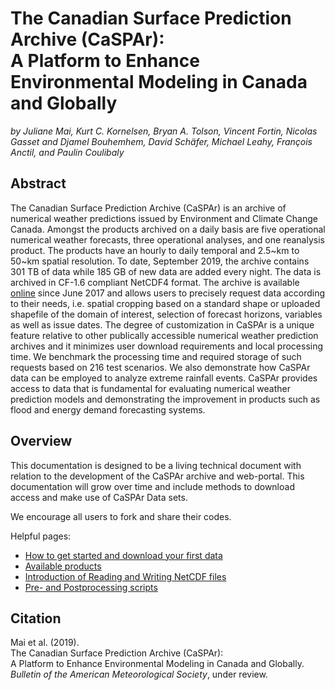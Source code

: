 # The Canadian Surface Prediction Archive (CaSPAr):<br> A Platform to Enhance Environmental Modeling in Canada and Globally
*by Juliane Mai, Kurt C. Kornelsen, Bryan A. Tolson, Vincent Fortin, Nicolas Gasset and Djamel Bouhemhem, David Schäfer, Michael Leahy, François Anctil, and Paulin Coulibaly*

## Abstract
The Canadian Surface Prediction Archive (CaSPAr) is an archive of numerical weather predictions issued by Environment and Climate Change Canada. Amongst the products archived on a daily basis are five operational numerical weather forecasts, three operational analyses, and one reanalysis product. The products have an hourly to daily temporal and 2.5~km to 50~km spatial resolution. To date, September 2019, the archive contains 301 TB of data while 185 GB of new data are added every night. The data is archived in CF-1.6 compliant NetCDF4 format. The archive is available [online](https://caspar-data.ca) since June 2017 and allows users to precisely request data according to their needs, i.e. spatial cropping based on a standard shape or uploaded shapefile of the domain of interest, selection of forecast horizons, variables as well as issue dates. The degree of customization in CaSPAr is a unique feature relative to other publically accessible numerical weather prediction archives and it minimizes user download requirements and local processing time. We benchmark the processing time and required storage of such requests based on 216 test scenarios. We also demonstrate how CaSPAr data can be employed to analyze extreme rainfall events. CaSPAr provides access to data that is fundamental for evaluating numerical weather prediction models and demonstrating the improvement in products such as flood and energy demand forecasting systems. 

## Overview
This documentation is designed to be a living technical document with relation to the development of the CaSPAr archive and web-portal. This documentation will grow over time and include methods to download access and make use of CaSPAr Data sets.

We encourage all users to fork and share their codes.

Helpful pages:
* [How to get started and download your first data](https://github.com/julemai/CaSPAr/wiki/Download-data)
* [Available products](https://github.com/julemai/CaSPAr/wiki/Products)
* [Introduction of Reading and Writing NetCDF files](https://github.com/julemai/CaSPAr/wiki/Reading-and-Writing-of-NetCDF-files)
* [Pre- and Postprocessing scripts](https://github.com/julemai/CaSPAr/tree/master/utility_scripts)

## Citation
Mai et al. (2019).<br>
The Canadian Surface Prediction Archive (CaSPAr):<br> A Platform to Enhance Environmental Modeling in Canada and Globally.<br>
*Bulletin of the American Meteorological Society*, under review.

